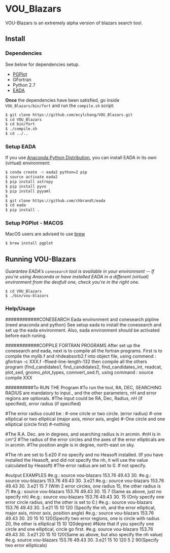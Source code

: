 # VOU_Blazars

VOU-Blazars is an extremely alpha version of blazars search tool.

## Install

### Dependencies

See below for dependencies setup.

* [PGPlot](http://www.astro.caltech.edu/~tjp/pgplot/)
* GFortran
* Python 2.7
* [EADA](https://github.com/chbrandt/eada)

**Once** the dependencies have been satisfied, go inside `VOU_Blazars/bin/fort` and run the `compile.sh` script:

```bash
$ git clone https://github.com/ecylchang/VOU_Blazars.git
$ cd VOU_Blazars
$ cd bin/fort
$ ./compile.sh
$ cd ../..
```

### Setup EADA

If you use [Anaconda Python Distribution](https://www.anaconda.com/download/), you can install EADA in its own (virtual) environment:

```bash
$ conda create -n eada2 python=2 pip
$ source activate eada2
$ pip install astropy
$ pip install pyvo
$ pip install pyyaml
$
$ git clone https://github.com/chbrandt/eada
$ cd eada
$ pip install .
```

### Setup PGPlot - MACOS

MacOS users are advised to use [brew](https://brew.sh/)
 
```bash
$ brew install pgplot
```


## Running VOU-Blazars

*Guarantee EADA's `conesearch` tool is available in your environment -- If you're using Anaconda or have installed EADA in a different (virtual) environment from the deafult one, check you're in the right one.*

```
$ cd VOU_Blazars
$ ./bin/vou-blazars
```

### Help/Usage

############CONESEARCH
Eada environment and conesearch pipline (need anaconda and python)
See setup eada to install the conesearch and set up the eada environment.
Also, eada environment should be activated before each runing.

############COPPILE FORTRAN PROGRAMS
After set up the conesearch and eada, next is to compile all the fortran programs.
First is to compile the mylib.f and nhdeabsorb2.f into object file, using commend : gfortran -c XXX.f -ffixed-line-length-132
then compile all the others program (find_candidates1, find_candidates2, find_candidates_int, readcat, plot_sed, gnomo_plot_types, connvert_sed.f),
using command : source compile XXX

##########To RUN THE Program
#To run the tool,  RA, DEC, SEARCHING RADIUS are mandatory to input., and the other parameters, nH and error regions are optionals.
#The input could be RA, Dec, Radius, nH (if specified), error radius (if specified)

#The error radius could be :
#-one circle or two circle. (error radius)
#-one elliptical or two elliptical (major axis, minor axis, angle)
#-One circle and one elliptical (circle first)
#-nothing

#The R.A. Dec. are in degrees, and searching radius is in arcmin.
#nH is in cm^2
#The radius of the error circles and the axes of the error ellipticals are in arcmin.
#The position angle is in degree, north-east on sky.

#The nh are set to 5.e20 if no specify and no Heasoft installed. (If you have installed the Heasoft, and did not specify the nh, it will use the value calculated by Heasoft)
#The error radius are set to 0. If not specify.

#output EXAMPLES
#e.g.: source vou-blazars 153.76 49.43 30.
#e.g.: source vou-blazars 153.76 49.43 30. 3.e21
#e.g.: source vou-blazars 153.76 49.43 30. 3.e21 15 7 (With 2 error circles, one radius 15, the other radius is 7)
#e.g.: source vou-blazars 153.76 49.43 30. 15 7 (Same as above, just no specify nh)
#e.g.: source vou-blazars 153.76 49.43 30. 15 (Only specify one error circle radius, and the other is set to 0.)
#e.g.: source vou-blazars 153.76 49.43 30. 3.e21 15 10 120 (Specify the nh, and the error elliptical, major axis, minor axis, position angle)
#e.g.: source vou-blazars 153.76 49.43 30. 20 15 10 120(Specify two error regions, one is circle with radius 20, the other is elliptical 15 10 120degree)
#Note that if you specify one circle and one elliptical, circle go first.
#e.g. source vou-blazars 153.76 49.43 30. 3.e21 20 15 10 120(Same as above, but also specify the nh value)
#e.g. source vou-blazars 153.76 49.43 30. 3.e21 15 10 120 5 2 90(Specify two error ellipticals)


